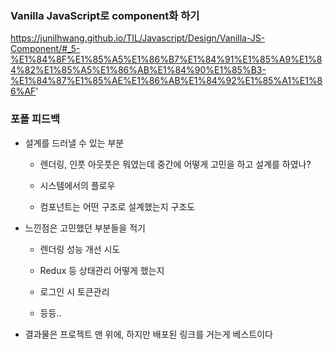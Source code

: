### Vanilla JavaScript로 component화 하기

https://junilhwang.github.io/TIL/Javascript/Design/Vanilla-JS-Component/#_5-%E1%84%8F%E1%85%A5%E1%86%B7%E1%84%91%E1%85%A9%E1%84%82%E1%85%A5%E1%86%AB%E1%84%90%E1%85%B3-%E1%84%87%E1%85%AE%E1%86%AB%E1%84%92%E1%85%A1%E1%86%AF'

### 포폴 피드백

- 설계를 드러낼 수 있는 부분

  - 렌더링, 인풋 아웃풋은 뭐였는데 중간에 어떻게 고민을 하고 설계를 하였나?

  - 시스템에서의 플로우

  - 컴포넌트는 어떤 구조로 설계했는지 구조도

- 느낀점은 고민했던 부분들을 적기

  - 렌더링 성능 개선 시도

  - Redux 등 상태관리 어떻게 했는지

  - 로그인 시 토큰관리

  - 등등..

- 결과물은 프로젝트 맨 위에, 하지만 배포된 링크를 거는게 베스트이다

